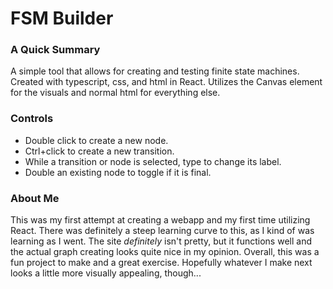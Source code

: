 # FSM Builder

### A Quick Summary

A simple tool that allows for creating and testing finite state machines.
Created with typescript, css, and html in React. Utilizes the Canvas element for
the visuals and normal html for everything else.

### Controls

- Double click to create a new node.
- Ctrl+click to create a new transition.
- While a transition or node is selected, type to change its label.
- Double an existing node to toggle if it is final.

### About Me

This was my first attempt at creating a webapp and my first time utilizing React. There was definitely a steep learning curve to this, as I kind of was learning as I went. The site _definitely_ isn't pretty, but it functions well and the actual graph creating looks quite nice in my opinion. Overall, this was a fun project to make and a great exercise. Hopefully whatever I make next looks a little more visually appealing, though...
